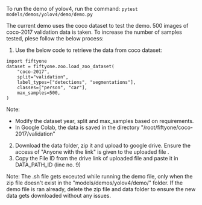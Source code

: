 To run the demo of yolov4, run the command: `pytest models/demos/yolov4/demo/demo.py`

The current demo uses the coco dataset to test the demo. 500 images of coco-2017 validation data is taken.
To increase the number of samples tested, plese follow the below process:
1. Use the below code to retrieve the data from coco dataset:
```
import fiftyone
dataset = fiftyone.zoo.load_zoo_dataset(
    "coco-2017",
    split="validation",
    label_types=["detections", "segmentations"],
    classes=["person", "car"],
    max_samples=500,
)
```
Note:
- Modify the dataset year, split and max_samples based on requirements.
- In Google Colab, the data is saved in the directory "/root/fiftyone/coco-2017/validation"
2. Download the data folder, zip it and upload to google drive. Ensure the access of "Anyone with the link" is given to the uploaded file .
3. Copy the File ID from the drive link of uploaded file and paste it in DATA_PATH_ID (line no. 9)

Note: The .sh file gets exceuted while running the demo file, only when the zip file doesn't exist in the "models/demos/yolov4/demo/" folder. If the demo file is ran already, delete the zip file and data folder to ensure the new data gets downloaded without any issues.
